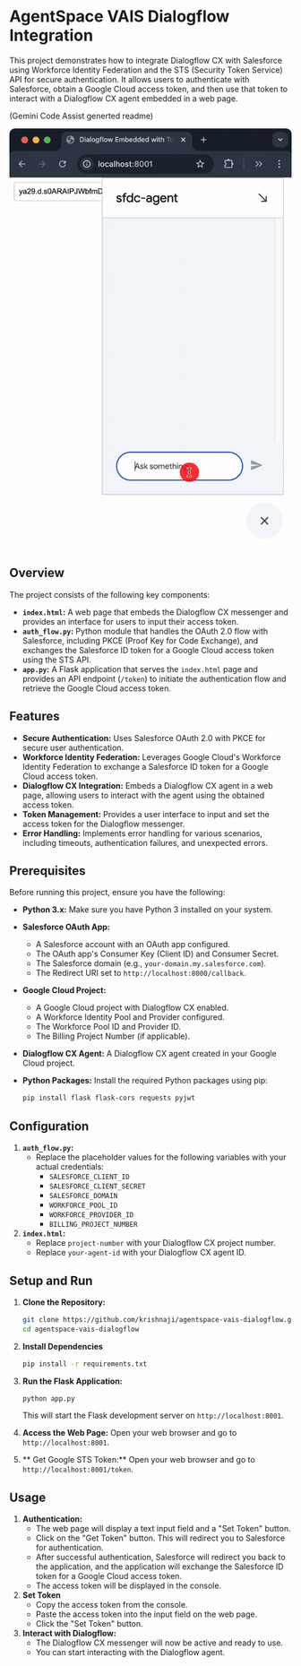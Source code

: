 # AgentSpace VAIS Dialogflow Integration

This project demonstrates how to integrate Dialogflow CX with Salesforce using Workforce Identity Federation and the STS (Security Token Service) API for secure authentication. It allows users to authenticate with Salesforce, obtain a Google Cloud access token, and then use that token to interact with a Dialogflow CX agent embedded in a web page.

(Gemini Code Assist generted readme)

![Dialogflow Integration](demo.gif)


## Overview

The project consists of the following key components:

*   **`index.html`:** A web page that embeds the Dialogflow CX messenger and provides an interface for users to input their access token.
*   **`auth_flow.py`:** Python module that handles the OAuth 2.0 flow with Salesforce, including PKCE (Proof Key for Code Exchange), and exchanges the Salesforce ID token for a Google Cloud access token using the STS API.
*   **`app.py`:** A Flask application that serves the `index.html` page and provides an API endpoint (`/token`) to initiate the authentication flow and retrieve the Google Cloud access token.

## Features

*   **Secure Authentication:** Uses Salesforce OAuth 2.0 with PKCE for secure user authentication.
*   **Workforce Identity Federation:** Leverages Google Cloud's Workforce Identity Federation to exchange a Salesforce ID token for a Google Cloud access token.
*   **Dialogflow CX Integration:** Embeds a Dialogflow CX agent in a web page, allowing users to interact with the agent using the obtained access token.
*   **Token Management:** Provides a user interface to input and set the access token for the Dialogflow messenger.
* **Error Handling:** Implements error handling for various scenarios, including timeouts, authentication failures, and unexpected errors.

## Prerequisites

Before running this project, ensure you have the following:

*   **Python 3.x:**  Make sure you have Python 3 installed on your system.
*   **Salesforce OAuth App:**
    *   A Salesforce account with an OAuth app configured.
    *   The OAuth app's Consumer Key (Client ID) and Consumer Secret.
    *   The Salesforce domain (e.g., `your-domain.my.salesforce.com`).
    *   The Redirect URI set to `http://localhost:8000/callback`.
*   **Google Cloud Project:**
    *   A Google Cloud project with Dialogflow CX enabled.
    *   A Workforce Identity Pool and Provider configured.
    *   The Workforce Pool ID and Provider ID.
    *   The Billing Project Number (if applicable).
*   **Dialogflow CX Agent:** A Dialogflow CX agent created in your Google Cloud project.
*   **Python Packages:** Install the required Python packages using pip:

    ```bash
    pip install flask flask-cors requests pyjwt
    ```

## Configuration

1.  **`auth_flow.py`:**
    *   Replace the placeholder values for the following variables with your actual credentials:
        *   `SALESFORCE_CLIENT_ID`
        *   `SALESFORCE_CLIENT_SECRET`
        *   `SALESFORCE_DOMAIN`
        *   `WORKFORCE_POOL_ID`
        *   `WORKFORCE_PROVIDER_ID`
        *   `BILLING_PROJECT_NUMBER`
2.  **`index.html`:**
    *   Replace `project-number` with your Dialogflow CX project number.
    *   Replace `your-agent-id` with your Dialogflow CX agent ID.

## Setup and Run

1.  **Clone the Repository:**
    ```bash
    git clone https://github.com/krishnaji/agentspace-vais-dialogflow.git
    cd agentspace-vais-dialogflow
    ```
2. **Install Dependencies**
    ```bash
    pip install -r requirements.txt
    ```
3.  **Run the Flask Application:**
    ```bash
    python app.py
    ```
    This will start the Flask development server on `http://localhost:8001`.

4.  **Access the Web Page:**
    Open your web browser and go to `http://localhost:8001`.

5.  ** Get Google STS Token:**
    Open your web browser and go to `http://localhost:8001/token`.

## Usage

1.  **Authentication:**
    *   The web page will display a text input field and a "Set Token" button.
    *   Click on the "Get Token" button. This will redirect you to Salesforce for authentication.
    *   After successful authentication, Salesforce will redirect you back to the application, and the application will exchange the Salesforce ID token for a Google Cloud access token.
    * The access token will be displayed in the console.
2. **Set Token**
    * Copy the access token from the console.
    * Paste the access token into the input field on the web page.
    * Click the "Set Token" button.
3.  **Interact with Dialogflow:**
    *   The Dialogflow CX messenger will now be active and ready to use.
    *   You can start interacting with the Dialogflow agent.


